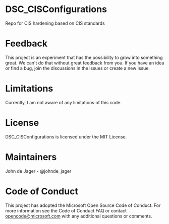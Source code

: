 # DSC_CISConfigurations
Repo for CIS hardening based on CIS standards

# Feedback
This project is an experiment that has the possibility to grow into something great. We can't do that without great feedback from you.
If you have an idea or find a bug, join the discussions in the issues or create a new issue.

# Limitations
Currently, I am not aware of any limitations of this code.

# License
DSC_CISConfigurations is licensed under the MIT License.

# Maintainers
John de Jager - @johnde_jager

# Code of Conduct
This project has adopted the Microsoft Open Source Code of Conduct. For more information see the Code of Conduct FAQ or contact opencode@microsoft.com with any additional questions or comments.
